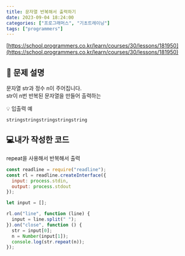 ```yaml
---
title: 문자열 반복해서 출력하기
date: 2023-09-04 18:24:00
categories: ["프로그래머스", "기초트레이닝"]
tags: ["programmers"]
---
```


[https://school.programmers.co.kr/learn/courses/30/lessons/181950](https://school.programmers.co.kr/learn/courses/30/lessons/181950)

## 📔 문제 설명

문자열 str과 정수 n이 주어집니다.  
str이 n번 반복된 문자열을 만들어 출력하는

💡 입출력 예

`stringstringstringstringstring`

## 💻내가 작성한 코드

repeat을 사용해서 반복해서 출력

```js
const readline = require("readline");
const rl = readline.createInterface({
  input: process.stdin,
  output: process.stdout
});

let input = [];

rl.on("line", function (line) {
  input = line.split(" ");
}).on("close", function () {
  str = input[0];
  n = Number(input[1]);
  console.log(str.repeat(n));
});
```
